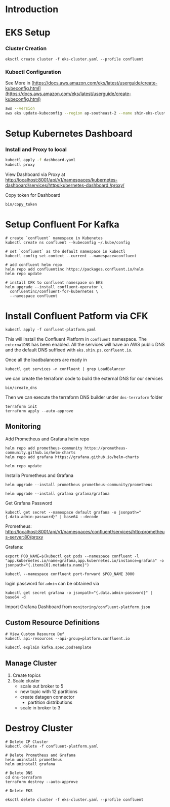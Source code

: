 
# Introduction


# EKS Setup

### Cluster Creation
```
eksctl create cluster -f eks-cluster.yaml --profile confluent
```

### Kubectl Configuration
​See More in [https://docs.aws.amazon.com/eks/latest/userguide/create-kubeconfig.html](https://docs.aws.amazon.com/eks/latest/userguide/create-kubeconfig.html)
​
```bash
aws --version
aws eks update-kubeconfig --region ap-southeast-2 --name shin-eks-cluster --profile confluent
```

# Setup Kubernetes Dashboard

### Install and Proxy to local
``` bash
kubectl apply -f dashboard.yaml
kubectl proxy
```

View Dashboard via Proxy  at [http://localhost:8001/api/v1/namespaces/kubernetes-dashboard/services/https:kubernetes-dashboard:/proxy/](http://localhost:8001/api/v1/namespaces/kubernetes-dashboard/services/https:kubernetes-dashboard:/proxy/)

Copy token for Dashboard
```
bin/copy_token
```

# Setup Confluent For Kafka
```
# create `confluent` namespace in Kubenetes 
kubectl create ns confluent --kubeconfig ~/.kube/config

# set `confluent` as the default namespace in kubectl
kubectl config set-context --current --namespace=confluent

# add confluent helm repo
helm repo add confluentinc https://packages.confluent.io/helm
helm repo update

# install CFK to confluent namespace on EKS
helm upgrade --install confluent-operator \
  confluentinc/confluent-for-kubernetes \
  --namespace confluent
```

# Install Confluent Patform via CFK
```
kubectl apply -f confluent-platform.yaml
```
This will install the Confluent Platform in `confluent` namespace. The `externalDNS` has been enabled. All the services will have an AWS public DNS and the default DNS suffixed with `eks.shin.ps.confluent.io`.

Once all the loadbalancers are ready in
```
kubectl get services -n confluent | grep LoadBalancer
```
we can create the terraform code to build the external DNS for our services
```
bin/create_dns
```

Then we can execute the terraform DNS builder under `dns-terraform` folder
```
terraform init
terraform apply --auto-approve
```

## Monitoring

Add Prometheus and Grafana helm repo
```
helm repo add prometheus-community https://prometheus-community.github.io/helm-charts
helm repo add grafana https://grafana.github.io/helm-charts

helm repo update
```

Installa Prometheus and Grafana
```
helm upgrade --install prometheus prometheus-community/prometheus

helm upgrade --install grafana grafana/grafana
```

Get Grafana Password
```
kubectl get secret --namespace default grafana -o jsonpath="{.data.admin-password}" | base64 --decode
```
Prometheus: [http://localhost:8001/api/v1/namespaces/confluent/services/http:prometheus-server:80/proxy](http://localhost:8001/api/v1/namespaces/confluent/services/http:prometheus-server:80/proxy)

Grafana: 

```
export POD_NAME=$(kubectl get pods --namespace confluent -l "app.kubernetes.io/name=grafana,app.kubernetes.io/instance=grafana" -o jsonpath="{.items[0].metadata.name}")

kubectl --namespace confluent port-forward $POD_NAME 3000
```
login password for `admin` can be obtained via
```
kubectl get secret grafana -o jsonpath="{.data.admin-password}" | base64 -d
```

Import Grafana Dashboard from `monitoring/confluent-platform.json`

## Custom Resource Definitions
```
# View Custom Resource Def
kubectl api-resources --api-group=platform.confluent.io

kubectl explain kafka.spec.podTemplate
```

## Manage Cluster

1. Create topics
2. Scale cluster
    - scale out broker to 5
    - new topic with 12 partitions
    - create datagen connector
      - partition distributions
    - scale in broker to 3

# Destroy Cluster
```
# Delete CP Cluster
kubectl delete -f confluent-platform.yaml

# Delete Prometheus and Grafana
helm uninstall prometheus
helm uninstall grafana

# Delete DNS
cd dns-terraform
terraform destroy --auto-approve

# Delete EKS

eksctl delete cluster -f eks-cluster.yaml --profile confluent
```
